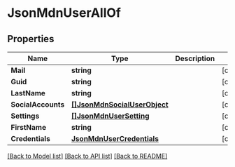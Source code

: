 # JsonMdnUserAllOf

## Properties

Name | Type | Description | Notes
------------ | ------------- | ------------- | -------------
**Mail** | **string** |  | [optional] 
**Guid** | **string** |  | [optional] 
**LastName** | **string** |  | [optional] 
**SocialAccounts** | [**[]JsonMdnSocialUserObject**](json_MDN_SocialUserObject.md) |  | [optional] 
**Settings** | [**[]JsonMdnUserSetting**](json_MDN_UserSetting.md) |  | [optional] 
**FirstName** | **string** |  | [optional] 
**Credentials** | [**JsonMdnUserCredentials**](json_MDN_UserCredentials.md) |  | [optional] 

[[Back to Model list]](../README.md#documentation-for-models) [[Back to API list]](../README.md#documentation-for-api-endpoints) [[Back to README]](../README.md)


